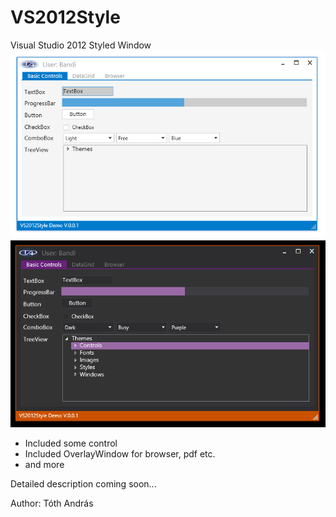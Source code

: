 VS2012Style
===========

Visual Studio 2012 Styled Window
<img src = "demo.png">
<img src = "demo2.PNG">
- Included some control
- Included OverlayWindow for browser, pdf etc.
- and more

Detailed description coming soon...
 
Author: Tóth András

